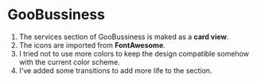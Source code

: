 # GooBussiness

<ol>
    <li>The services section of GooBussiness is maked as a <b>card view</b>.</li>
    <li>The icons are imported from <b>FontAwesome</b>.</li>
    <li>I tried not to use more colors to keep the design compatible somehow with the current color scheme.</li>
    <li>I've added some transitions to add more life to the section.</li>
</ol>


